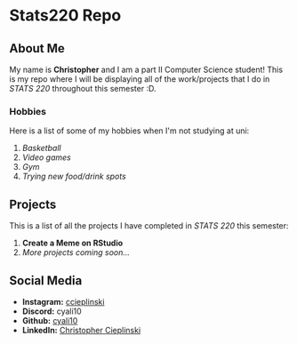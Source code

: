 # Stats220 Repo
## About Me
My name is **Christopher** and I am a part II Computer Science student! This is my repo where I will be displaying all of the work/projects that I do in *STATS 220* throughout this semester :D.
### Hobbies
Here is a list of some of my hobbies when I'm not studying at uni:
1. *Basketball*
2. *Video games*
3. *Gym*
4. *Trying new food/drink spots*

## Projects
This is a list of all the projects I have completed in *STATS 220* this semester:
1. **Create a Meme on RStudio**
2. *More projects coming soon...*

## Social Media
- **Instagram:** [ccieplinski](https://www.instagram.com/ccieplinski/)
- **Discord:** cyali10
- **Github:** [cyali10](https://github.com/cyali10)
- **LinkedIn:** [Christopher Cieplinski](https://www.linkedin.com/in/cciep/)
